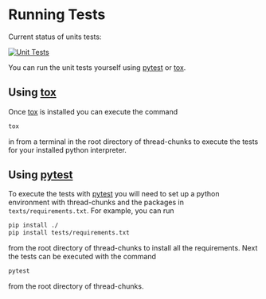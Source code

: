 # Running Tests

Current status of units tests:

[![Unit Tests](https://github.com/Christopher-K-Long/thread-chunks/actions/workflows/test-python-package.yml/badge.svg)](https://github.com/Christopher-K-Long/thread-chunks/actions/workflows/test-python-package.yml)

You can run the unit tests yourself using [pytest](https://docs.pytest.org) or [tox](https://tox.wiki/).

## Using [tox](https://tox.wiki/)

Once [tox](https://tox.wiki/) is installed you can execute the command
```bash
tox
```
in from a terminal in the root directory of thread-chunks to execute the tests for your installed python interpreter.

## Using [pytest](https://docs.pytest.org)

To execute the tests with [pytest](https://docs.pytest.org) you will need to set up a python environment with thread-chunks and the packages in `texts/requirements.txt`. For example, you can run
```bash
pip install ./
pip install tests/requirements.txt
```
from the root directory of thread-chunks to install all the requirements. Next the tests can be executed with the command
```bash
pytest
```
from the root directory of thread-chunks.